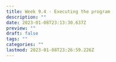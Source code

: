 ```yaml
---
title: Week 9.4 - Executing the program
description: ""
date: 2023-01-08T23:13:30.637Z
preview: ""
draft: false
tags: ""
categories: ""
lastmod: 2023-01-08T23:26:59.226Z
---
```

